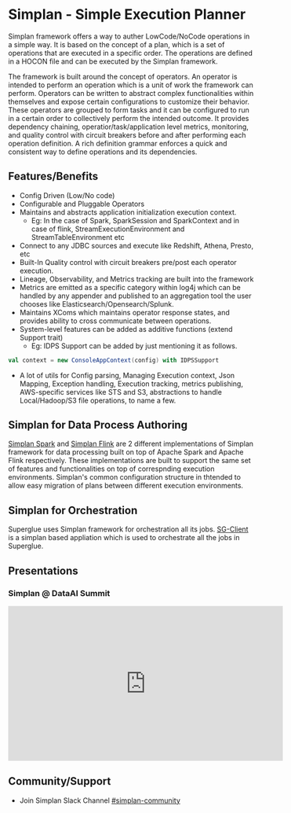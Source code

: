 # Simplan - Simple Execution Planner

Simplan framework offers a way to auther LowCode/NoCode operations in a simple way. It is based on the concept of a plan, which is a set of operations that are executed in a specific order. The operations are defined in a HOCON file and can be executed by the Simplan framework. 

The framework is built around the concept of operators. An operator is intended to perform an operation which is a unit of work the framework can perform. Operators can be written to abstract complex functionalities within themselves and expose certain configurations to customize their behavior. These operators are grouped to form tasks and it can be configured to run in a certain order to collectively perform the intended outcome. It provides dependency chaining, operatior/task/application level metrics, monitoring, and quality control with circuit breakers before and after performing each operation definition. A rich definition grammar enforces a quick and consistent way to define operations and its dependencies.

## Features/Benefits
- Config Driven (Low/No code)
- Configurable and Pluggable Operators
- Maintains and abstracts application initialization execution context.
    - Eg: In the case of Spark, SparkSession and SparkContext and in case of flink, StreamExecutionEnvironment and StreamTableEnvironment etc
- Connect to any JDBC sources and execute like Redshift, Athena, Presto, etc
- Built-In Quality control with circuit breakers pre/post each operator execution.
- Lineage, Observability, and Metrics tracking are built into the framework
- Metrics are emitted as a specific category within log4j which can be handled by any appender and published to an aggregation tool the user chooses like Elasticsearch/Opensearch/Splunk.
- Maintains XComs which maintains operator response states, and provides ability to cross communicate between operations.
- System-level features can be added as additive functions (extend Support trait)
    - Eg: IDPS Support can be added by just mentioning it as follows.
``` scala
val context = new ConsoleAppContext(config) with IDPSSupport
```

- A lot of utils for Config parsing, Managing Execution context, Json Mapping, Exception handling, Execution tracking, metrics publishing, AWS-specific services like STS and S3, abstractions to handle Local/Hadoop/S3 file operations, to name a few.

## Simplan for Data Process Authoring
[Simplan Spark](spark/index.md) and [Simplan Flink](https://github.intuit.com/pages/tabraham1/simplan-flink/) are 2 different implementations of Simplan framework for data processing built on top of Apache Spark and Apache Flink respectively. These implementations are built to support the same set of features and functionalities on top of correspnding execution environments. Simplan's common configuration structure in thtended to allow easy migration of plans between different execution environments.

## Simplan for Orchestration
Superglue uses Simplan framework for orchestration all its jobs. [SG-Client](https://github.intuit.com/Superglue/sg-client) is a simplan based appliation which is used to orchestrate all the jobs in Superglue.


## Presentations
### Simplan @ DataAI Summit
<iframe width="560" height="315" src="https://www.youtube.com/embed/RrOKWN-wHac" title="YouTube video player" frameborder="0" allow="accelerometer; autoplay; clipboard-write; encrypted-media; gyroscope; picture-in-picture" allowfullscreen></iframe>

## Community/Support
- Join Simplan Slack Channel [#simplan-community](https://intuit-teams.slack.com/archives/C041VUJ278X)